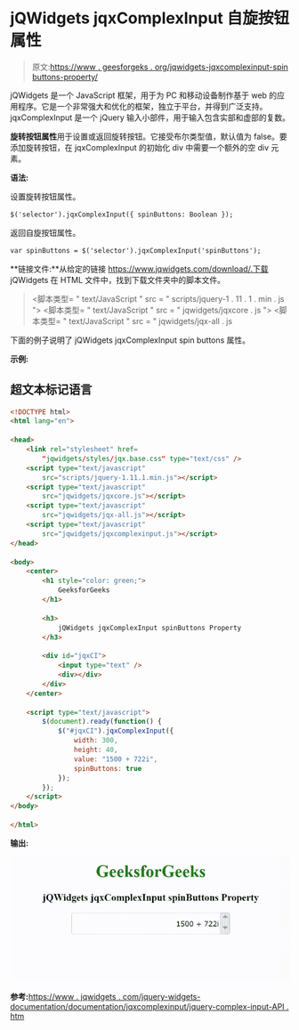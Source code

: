 # jQWidgets jqxComplexInput 自旋按钮属性

> 原文:[https://www . geesforgeks . org/jqwidgets-jqxcomplexinput-spin buttons-property/](https://www.geeksforgeeks.org/jqwidgets-jqxcomplexinput-spinbuttons-property/)

jQWidgets 是一个 JavaScript 框架，用于为 PC 和移动设备制作基于 web 的应用程序。它是一个非常强大和优化的框架，独立于平台，并得到广泛支持。jqxComplexInput 是一个 jQuery 输入小部件，用于输入包含实部和虚部的复数。

**旋转按钮属性**用于设置或返回旋转按钮。它接受布尔类型值，默认值为 false。要添加旋转按钮，在 jqxComplexInput 的初始化 div 中需要一个额外的空 div 元素。

**语法:**

设置旋转按钮属性。

```html
$('selector').jqxComplexInput({ spinButtons: Boolean });
```

返回自旋按钮属性。

```html
var spinButtons = $('selector').jqxComplexInput('spinButtons');
```

**链接文件:**从给定的链接 https://www.jqwidgets.com/download/.下载 jQWidgets 在 HTML 文件中，找到下载文件夹中的脚本文件。

> <link rel="”stylesheet”" href="”jqwidgets/styles/jqx.base.css”" type="”text/css”">
> <脚本类型= " text/JavaScript " src = " scripts/jquery-1 . 11 . 1 . min . js "></脚本类型>
> <脚本类型= " text/JavaScript " src = " jqwidgets/jqxcore . js "></脚本类型>
> <脚本类型= " text/JavaScript " src = " jqwidgets/jqx-all . js

下面的例子说明了 jQWidgets jqxComplexInput spin buttons 属性。

**示例:**

## 超文本标记语言

```html
<!DOCTYPE html>
<html lang="en">

<head>
    <link rel="stylesheet" href=
        "jqwidgets/styles/jqx.base.css" type="text/css" />
    <script type="text/javascript" 
        src="scripts/jquery-1.11.1.min.js"></script>
    <script type="text/javascript" 
        src="jqwidgets/jqxcore.js"></script>
    <script type="text/javascript" 
        src="jqwidgets/jqx-all.js"></script>
    <script type="text/javascript" 
        src="jqwidgets/jqxcomplexinput.js"></script>
</head>

<body>
    <center>
        <h1 style="color: green;">
            GeeksforGeeks
        </h1>

        <h3>
            jQWidgets jqxComplexInput spinButtons Property
        </h3>

        <div id="jqxCI">
            <input type="text" />
            <div></div>
        </div>
    </center>

    <script type="text/javascript">
        $(document).ready(function() {
            $("#jqxCI").jqxComplexInput({
                width: 300,
                height: 40,
                value: "1500 + 722i",
                spinButtons: true
            });
        });
    </script>
</body>

</html>
```

**输出:**

![](img/33e7d095dddcd4571b8f877045c51d63.png)

**参考:**[https://www . jqwidgets . com/jquery-widgets-documentation/documentation/jqxcomplexinput/jquery-complex-input-API . htm](https://www.jqwidgets.com/jquery-widgets-documentation/documentation/jqxcomplexinput/jquery-complex-input-api.htm)